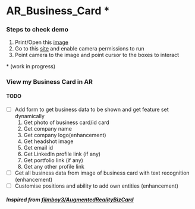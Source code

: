 # AR_Business_Card \*

### Steps to check demo
1. Print/Open this [image](https://github.com/ShimantaBhuyan/AR_Business_Card/blob/master/assets/markerImage.jpg)
2. Go to this [site](https://shimantabhuyan.github.io/AR_Business_Card/) and enable camera permissions to run
3. Point camera to the image and point cursor to the boxes to interact

\* (work in progress)

### View my Business Card in AR

#### TODO
- [ ] Add form to get business data to be shown and get feature set dynamically
    1. Get photo of business card/id card
    2. Get company name
    3. Get company logo(enhancement)
    4. Get headshot image
    5. Get email id
    6. Get LinkedIn profile link (if any)
    7. Get portfolio link (if any)
    8. Get any other profile link 
- [ ] Get all business data from image of business card with text recognition (enhancement)
- [ ] Customise positions and ability to add own entities (enhancement)

##### Inspired from [filmboy3/AugmentedRealityBizCard](https://github.com/filmboy3/AugmentedRealityBizCard)

